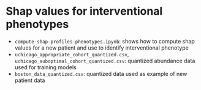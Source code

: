 # Shap values for interventional phenotypes

- `compute-shap-profiles-phenotypes.ipynb`: shows how to compute shap values for a new patient and use to identify interventional phenotype
- `uchicago_appropriate_cohort_quantized.csv`, `uchicago_suboptimal_cohort_quantized.csv`: quantized abundance data used for training models
- `boston_data_quantized.csv`: quantized data used as example of new patient data